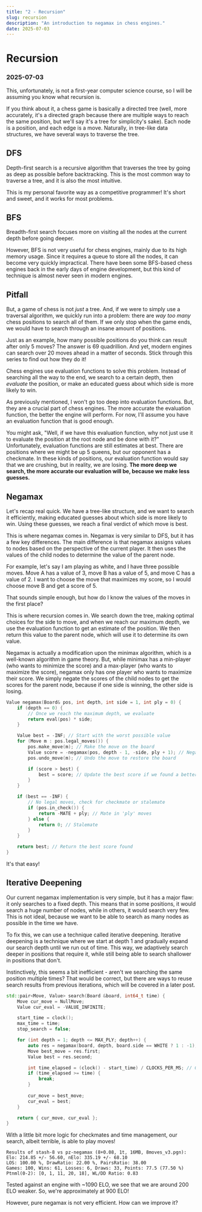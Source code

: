 ```yaml
---
title: "2 - Recursion"
slug: recursion
description: "An introduction to negamax in chess engines."
date: 2025-07-03
---
```


# Recursion
### 2025-07-03

This, unfortunately, is not a first-year computer science course, so I will be assuming you know what recursion is.

If you think about it, a chess game is basically a directed tree (well, more accurately, it's a directed graph because there are multiple ways to reach the same position, but we'll say it's a tree for simplicity's sake). Each node is a position, and each edge is a move. Naturally, in tree-like data structures, we have several ways to traverse the tree.

## DFS

Depth-first search is a recursive algorithm that traverses the tree by going as deep as possible before backtracking. This is the most common way to traverse a tree, and it is also the most intuitive.

This is my personal favorite way as a competitive programmer! It's short and sweet, and it works for most problems.

## BFS

Breadth-first search focuses more on visiting all the nodes at the current depth before going deeper.

However, BFS is not very useful for chess engines, mainly due to its high memory usage. Since it requires a queue to store all the nodes, it can become very quickly impractical. There have been some BFS-based chess engines back in the early days of engine development, but this kind of technique is almost never seen in modern engines.

## Pitfall

But, a game of chess is not *just* a tree. And, if we were to simply use a traversal algorithm, we quickly run into a problem: there are *way too many* chess positions to search all of them. If we only stop when the game ends, we would have to search through an insane amount of positions.

Just as an example, how many possible positions do you think can result after only 5 moves? The answer is 69 quadrillion. And yet, modern engines can search over 20 moves ahead in a matter of seconds. Stick through this series to find out how they do it!

Chess engines use evaluation functions to solve this problem. Instead of searching all the way to the end, we search to a certain depth, then *evaluate* the position, or make an educated guess about which side is more likely to win.

As previously mentioned, I won't go too deep into evaluation functions. But, they are a crucial part of chess engines. The more accurate the evaluation function, the better the engine will perform. For now, I'll assume you have an evaluation function that is good enough.

You might ask, "Well, if we have this evaluation function, why not just use it to evaluate the position at the root node and be done with it?" Unfortunately, evaluation functions are still estimates at best. There are positions where we might be up 5 queens, but our opponent has a checkmate. In these kinds of positions, our evaluation function would say that we are crushing, but in reality, we are losing. **The more deep we search, the more accurate our evaluation will be, because we make less guesses.**

## Negamax

Let's recap real quick. We have a tree-like structure, and we want to search it efficiently, making educated guesses about which side is more likely to win. Using these guesses, we reach a final verdict of which move is best.

This is where negamax comes in. Negamax is very similar to DFS, but it has a few key differences. The main difference is that negamax assigns values to nodes based on the perspective of the current player. It then uses the values of the child nodes to determine the value of the parent node.

For example, let's say I am playing as white, and I have three possible moves. Move A has a value of 3, move B has a value of 5, and move C has a value of 2. I want to choose the move that maximizes my score, so I would choose move B and get a score of 5.

That sounds simple enough, but how do I know the values of the moves in the first place?

This is where recursion comes in. We search down the tree, making optimal choices for the side to move, and when we reach our maximum depth, we use the evaluation function to get an estimate of the position. We then return this value to the parent node, which will use it to determine its own value.

Negamax is actually a modification upon the minimax algorithm, which is a well-known algorithm in game theory. But, while minimax has a min-player (who wants to minimize the score) and a max-player (who wants to maximize the score), negamax only has one player who wants to maximize their score. We simply negate the scores of the child nodes to get the scores for the parent node, because if one side is winning, the other side is losing.

```cpp
Value negamax(Board& pos, int depth, int side = 1, int ply = 0) {
	if (depth == 0) {
		// Once we reach the maximum depth, we evaluate
		return eval(pos) * side;
	}

	Value best = -INF; // Start with the worst possible value
	for (Move m : pos.legal_moves()) {
		pos.make_move(m); // Make the move on the board
		Value score = -negamax(pos, depth - 1, -side, ply + 1); // Negate the score for our perspective
		pos.undo_move(m); // Undo the move to restore the board

		if (score > best) {
			best = score; // Update the best score if we found a better one
		}
	}

	if (best == -INF) {
		// No legal moves, check for checkmate or stalemate
		if (pos.in_check()) {
			return -MATE + ply; // Mate in 'ply' moves
		} else {
			return 0; // Stalemate
		}
	}

	return best; // Return the best score found
}
```

It's that easy!

## Iterative Deepening

Our current negamax implementation is very simple, but it has a major flaw: it only searches to a fixed depth. This means that in some positions, it would search a huge number of nodes, while in others, it would search very few. This is not ideal, because we want to be able to search as many nodes as possible in the time we have.

To fix this, we can use a technique called iterative deepening. Iterative deepening is a technique where we start at depth 1 and gradually expand our search depth until we run out of time. This way, we adaptively search deeper in positions that require it, while still being able to search shallower in positions that don't.

Instinctively, this seems a bit inefficient - aren't we searching the same position multiple times? That would be correct, but there are ways to reuse search results from previous iterations, which will be covered in a later post.

```cpp
std::pair<Move, Value> search(Board &board, int64_t time) {
	Move cur_move = NullMove;
	Value cur_eval = -VALUE_INFINITE;

	start_time = clock();
	max_time = time;
	stop_search = false;

	for (int depth = 1; depth <= MAX_PLY; depth++) {
		auto res = negamax(board, depth, board.side == WHITE ? 1 : -1);
		Move best_move = res.first;
		Value best = res.second;

		int time_elapsed = (clock() - start_time) / CLOCKS_PER_MS; // Custom macro to get time in milliseconds
		if (time_elapsed >= time) {
			break;
		}
		
		cur_move = best_move;
		cur_eval = best;
	}

	return { cur_move, cur_eval };
}
```

With a little bit more logic for checkmates and time management, our search, albeit terrible, is able to play moves!

```
Results of stash-8 vs pz-negamax (8+0.08, 1t, 16MB, 8moves_v3.pgn):
Elo: 214.85 +/- 56.60, nElo: 335.19 +/- 68.10
LOS: 100.00 %, DrawRatio: 22.00 %, PairsRatio: 38.00
Games: 100, Wins: 61, Losses: 6, Draws: 33, Points: 77.5 (77.50 %)
Ptnml(0-2): [0, 1, 11, 20, 18], WL/DD Ratio: 0.83
```

Tested against an engine with ~1090 ELO, we see that we are around 200 ELO weaker. So, we're approximately at 900 ELO!

However, pure negamax is not very efficient. How can we improve it?
